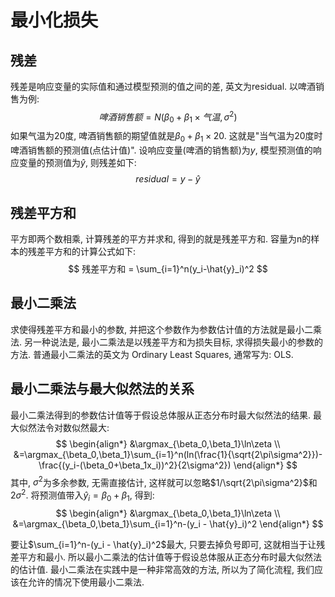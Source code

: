 # 最小化损失

## 残差
残差是响应变量的实际值和通过模型预测的值之间的差, 英文为residual. 以啤酒销售为例:
$$
啤酒销售额 = N(\beta_0 + \beta_1 \times 气温, \sigma^2)
$$
如果气温为20度, 啤酒销售额的期望值就是$\beta_0+\beta_1 \times 20$. 这就是"当气温为20度时啤酒销售额的预测值(点估计值)".
设响应变量(啤酒的销售额)为$y$, 模型预测值的响应变量的预测值为$\hat{y}$, 则残差如下:
$$
residual = y - \hat{y}
$$

## 残差平方和
平方即两个数相乘, 计算残差的平方并求和, 得到的就是残差平方和. 容量为n的样本的残差平方和的计算公式如下:
$$
残差平方和 = \sum_{i=1}^n(y_i-\hat{y}_i)^2
$$


## 最小二乘法
求使得残差平方和最小的参数, 并把这个参数作为参数估计值的方法就是最小二乘法. 另一种说法是, 最小二乘法是以残差平方和为损失目标, 求得损失最小的参数的方法. 普通最小二乘法的英文为 Ordinary Least Squares, 通常写为: OLS.

## 最小二乘法与最大似然法的关系
最小二乘法得到的参数估计值等于假设总体服从正态分布时最大似然法的结果.
最大似然法令对数似然最大:
$$
\begin{align*}
    &\argmax_{\beta_0,\beta_1}\ln\zeta  \\
    &=\argmax_{\beta_0,\beta_1}\sum_{i=1}^n(ln(\frac{1}{\sqrt{2\pi\sigma^2}})-\frac{(y_i-(\beta_0+\beta_1x_i))^2}{2\sigma^2})
\end{align*}
$$
其中, $\sigma^2$为多余参数, 无需直接估计, 这样就可以忽略$1/\sqrt{2\pi\sigma^2}$和$2\sigma^2$. 将预测值带入$\hat{y}_i = \beta_0 + \beta_1$, 得到:
$$
\begin{align*}
    &\argmax_{\beta_0,\beta_1}\ln\zeta  \\
    &=\argmax_{\beta_0,\beta_1}\sum_{i=1}^n-(y_i - \hat{y}_i)^2
\end{align*}
$$

要让$\sum_{i=1}^n-(y_i - \hat{y}_i)^2$最大, 只要去掉负号即可, 这就相当于让残差平方和最小. 所以最小二乘法的估计值等于假设总体服从正态分布时最大似然法的估计值.
最小二乘法在实践中是一种非常高效的方法, 所以为了简化流程, 我们应该在允许的情况下使用最小二乘法.


